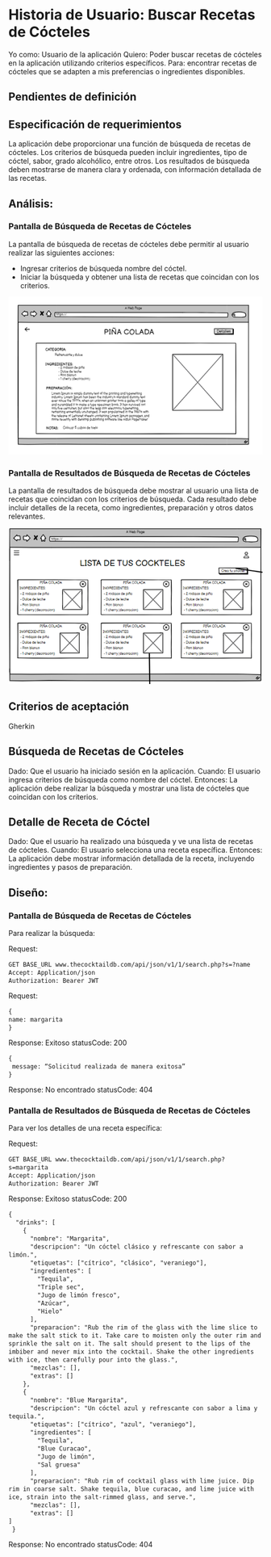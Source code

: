 # Historia de Usuario: Buscar Recetas de Cócteles
Yo como: Usuario de la aplicación
Quiero: Poder buscar recetas de cócteles en la aplicación utilizando criterios específicos.
Para: encontrar recetas de cócteles que se adapten a mis preferencias o ingredientes disponibles.

## Pendientes de definición


## Especificación de requerimientos
La aplicación debe proporcionar una función de búsqueda de recetas de cócteles.
Los criterios de búsqueda pueden incluir ingredientes, tipo de cóctel, sabor, grado alcohólico, entre otros.
Los resultados de búsqueda deben mostrarse de manera clara y ordenada, con información detallada de las recetas.

## Análisis:
### Pantalla de Búsqueda de Recetas de Cócteles
La pantalla de búsqueda de recetas de cócteles debe permitir al usuario realizar las siguientes acciones:
- Ingresar criterios de búsqueda nombre del cóctel.
- Iniciar la búsqueda y obtener una lista de recetas que coincidan con los criterios.

![Alt text](Img11.png)


### Pantalla de Resultados de Búsqueda de Recetas de Cócteles
La pantalla de resultados de búsqueda debe mostrar al usuario una lista de recetas que coincidan con los criterios de búsqueda. Cada resultado debe incluir detalles de la receta, como ingredientes, preparación y otros datos relevantes.

![Alt text](Img4.png)

## Criterios de aceptación
Gherkin

## Búsqueda de Recetas de Cócteles
Dado: Que el usuario ha iniciado sesión en la aplicación.
Cuando: El usuario ingresa criterios de búsqueda como nombre del cóctel.
Entonces: La aplicación debe realizar la búsqueda y mostrar una lista de cócteles que coincidan con los criterios.

## Detalle de Receta de Cóctel
Dado: Que el usuario ha realizado una búsqueda y ve una lista de recetas de cócteles.
Cuando: El usuario selecciona una receta específica.
Entonces: La aplicación debe mostrar información detallada de la receta, incluyendo ingredientes y pasos de preparación.


## Diseño:
### Pantalla de Búsqueda de Recetas de Cócteles
Para realizar la búsqueda:

Request:
```
GET BASE_URL www.thecocktaildb.com/api/json/v1/1/search.php?s=?name
Accept: Application/json
Authorization: Bearer JWT
```
Request:
```
{
name: margarita
}
```
Response: Exitoso statusCode: 200
```
{
 message: “Solicitud realizada de manera exitosa”
}
```
Response: No encontrado statusCode: 404

### Pantalla de Resultados de Búsqueda de Recetas de Cócteles
Para ver los detalles de una receta específica:

Request:
```
GET BASE_URL www.thecocktaildb.com/api/json/v1/1/search.php?s=margarita
Accept: Application/json
Authorization: Bearer JWT
```
Response: Exitoso statusCode: 200
```
{
  "drinks": [
    {
      "nombre": "Margarita",
      "descripcion": "Un cóctel clásico y refrescante con sabor a limón.",
      "etiquetas": ["cítrico", "clásico", "veraniego"],
      "ingredientes": [
        "Tequila",
        "Triple sec",
        "Jugo de limón fresco",
        "Azúcar",
        "Hielo"
      ],
      "preparacion": "Rub the rim of the glass with the lime slice to make the salt stick to it. Take care to moisten only the outer rim and sprinkle the salt on it. The salt should present to the lips of the imbiber and never mix into the cocktail. Shake the other ingredients with ice, then carefully pour into the glass.",
      "mezclas": [],
      "extras": []
    },
    {
      "nombre": "Blue Margarita",
      "descripcion": "Un cóctel azul y refrescante con sabor a lima y tequila.",
      "etiquetas": ["cítrico", "azul", "veraniego"],
      "ingredientes": [
        "Tequila",
        "Blue Curacao",
        "Jugo de limón",
        "Sal gruesa"
      ],
      "preparacion": "Rub rim of cocktail glass with lime juice. Dip rim in coarse salt. Shake tequila, blue curacao, and lime juice with ice, strain into the salt-rimmed glass, and serve.",
      "mezclas": [],
      "extras": []
]
 }
```
Response: No encontrado statusCode: 404
